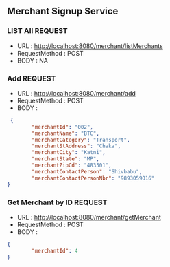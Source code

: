 ## Merchant Signup Service

### LIST All REQUEST
- URL : <u>http://localhost:8080/merchant/listMerchants</u>
- RequestMethod : POST
- BODY : NA

### Add REQUEST
- URL : <u>http://localhost:8080/merchant/add</u>
- RequestMethod : POST
- BODY : 

~~~json
 {
        "merchantId": "002",
        "merchantName": "BTC",
        "merchantCategory": "Transport",
        "merchantStAddress": "Chaka",
        "merchantCity": "Katni",
        "merchantState": "MP",
        "merchantZipCd": "483501",
        "merchantContactPerson": "Shivbabu",
        "merchantContactPersonNbr": "9893059016"
}
~~~

### Get Merchant by ID REQUEST
- URL : <u>http://localhost:8080/merchant/getMerchant</u>
- RequestMethod : POST
- BODY : 

~~~json
{
		"merchantId": 4
}
~~~

